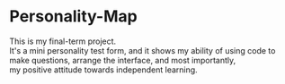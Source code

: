 # Personality-Map
This is my final-term project. <br>
It's a mini personality test form, and it shows my ability of using code to make questions, arrange the interface, and most importantly, <br> 
my positive attitude towards independent learning.